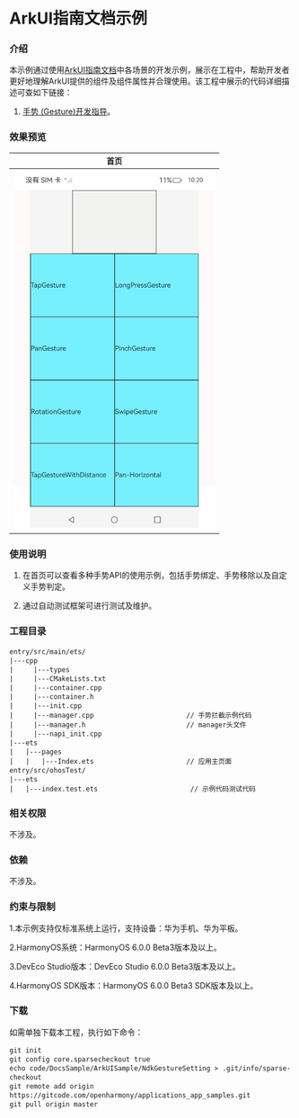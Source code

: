 # ArkUI指南文档示例

### 介绍

本示例通过使用[ArkUI指南文档](https://gitcode.com/openharmony/docs/tree/master/zh-cn/application-dev/reference)中各场景的开发示例，展示在工程中，帮助开发者更好地理解ArkUI提供的组件及组件属性并合理使用。该工程中展示的代码详细描述可查如下链接：

1. [手势 (Gesture)开发指导](https://gitcode.com/openharmony/docs/blob/master/zh-cn/application-dev/reference/apis-arkui/capi-native-gesture-h.md)。
### 效果预览

| 首页                                 |
|------------------------------------|
|<img src="screenshots/device/image1.png" width="360;">|

### 使用说明

1. 在首页可以查看多种手势API的使用示例，包括手势绑定、手势移除以及自定义手势判定。

2. 通过自动测试框架可进行测试及维护。

### 工程目录
```
entry/src/main/ets/
|---cpp
|     |---types
|     |---CMakeLists.txt
|     |---container.cpp
|     |---container.h
|     |---init.cpp
|     |---manager.cpp                       // 手势拦截示例代码
|     |---manager.h                         // manager头文件
|     |---napi_init.cpp
|---ets
|   |---pages
|   |   |---Index.ets                       // 应用主页面
entry/src/ohosTest/
|---ets
|   |---index.test.ets                       // 示例代码测试代码
```

### 相关权限

不涉及。

### 依赖

不涉及。

### 约束与限制

1.本示例支持仅标准系统上运行，支持设备：华为手机、华为平板。

2.HarmonyOS系统：HarmonyOS 6.0.0 Beta3版本及以上。

3.DevEco Studio版本：DevEco Studio 6.0.0 Beta3版本及以上。

4.HarmonyOS SDK版本：HarmonyOS 6.0.0 Beta3 SDK版本及以上。

### 下载

如需单独下载本工程，执行如下命令：

````
git init
git config core.sparsecheckout true
echo code/DocsSample/ArkUISample/NdkGestureSetting > .git/info/sparse-checkout
git remote add origin https://gitcode.com/openharmony/applications_app_samples.git
git pull origin master
````